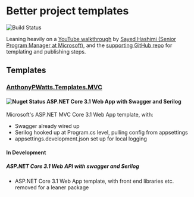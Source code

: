 # Better project templates

![Build Status](https://github.com/AnthonyPWatts/ProjectTemplates/actions/workflows/dotnet.yml/badge.svg)

Leaning heavily on a [YouTube walkthrough](https://www.youtube.com/watch?v=GDNcxU0_OuE&ab_channel=MicrosoftVisualStudio) by [Sayed Hashimi (Senior Program Manager at Microsoft)](https://github.com/sayedihashimi), and the [supporting GitHub repo](https://github.com/sayedihashimi/template-sample) for templating and publishing steps.

## Templates
### [AnthonyPWatts.Templates.MVC](https://www.nuget.org/packages/AnthonyPWatts.Templates.MVC)
#### ![Nuget Status](https://img.shields.io/nuget/v/AnthonyPWatts.Templates.MVC.svg) ASP.NET Core 3.1 Web App with Swagger and Serilog 
Microsoft's ASP.NET MVC Core 3.1 Web App template, with:
* Swagger already wired up
* Serilog hooked up at Program.cs level, pulling config from appsettings
* appsettings.development.json set up for local logging
#### In Development
##### ASP.NET Core 3.1 Web API with swagger and Serilog
* ASP.NET Core 3.1 Web App template, with front end libraries etc. removed for a leaner package 
